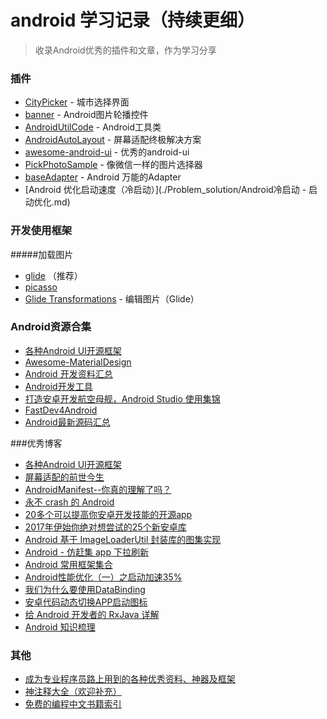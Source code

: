 # android 学习记录（持续更细）

>收录Android优秀的插件和文章，作为学习分享

### 插件

* [CityPicker](https://github.com/zaaach/CityPicker) - 城市选择界面
* [banner](https://github.com/youth5201314/banner) - Android图片轮播控件
* [AndroidUtilCode](https://github.com/Blankj/AndroidUtilCode) - Android工具类
* [AndroidAutoLayout](https://github.com/hongyangAndroid/AndroidAutoLayout) - 屏幕适配终极解决方案
* [awesome-android-ui](https://github.com/hongyangAndroid/AndroidAutoLayout) - 优秀的android-ui
* [PickPhotoSample](https://github.com/Werb/PickPhotoSample) - 像微信一样的图片选择器
* [baseAdapter](https://github.com/hongyangAndroid/baseAdapter) - Android 万能的Adapter
* [Android 优化启动速度（冷启动）](./Problem_solution/Android冷启动 - 启动优化.md) 
### 开发使用框架

#####加载图片

* [glide](https://github.com/bumptech/glide) （推荐）
* [picasso](https://github.com/square/picasso) 
* [Glide Transformations](https://github.com/wasabeef/glide-transformations) - 编辑图片（Glide）




### Android资源合集

* [各种Android UI开源框架](https://github.com/Tim9Liu9/TimLiu-Android)
* [Awesome-MaterialDesign](https://github.com/lightSky/Awesome-MaterialDesign)
* [Android 开发资料汇总](https://github.com/tonycheng93/Android-development-summary) 
* [Android开发工具](https://github.com/inferjay/AndroidDevTools)   
* [打造安卓开发航空母舰，Android Studio 使用集锦](https://github.com/jp1017/Android-Development-Aircraft-Carrier)
* [FastDev4Android](https://github.com/jiangqqlmj/FastDev4Android)
* [Android最新源码汇总](http://androidblog.cn/index.php/Source/)

###优秀博客

* [各种Android UI开源框架](https://github.com/Tim9Liu9/TimLiu-Android)
* [屏幕适配的前世今生](http://blog.csdn.net/lin_t_s/article/details/55271002)
* [AndroidManifest--你真的理解了吗？](http://www.jianshu.com/p/6ed30112d4a4)
* [永不 crash 的 Android](https://gold.xitu.io/entry/58a54482128fe1006463406f)
* [20多个可以提高你安卓开发技能的开源app](http://www.jcodecraeer.com/a/anzhuokaifa/androidkaifa/2017/0214/7114.html) 
* [2017年伊始你绝对想尝试的25个新安卓库](http://www.jcodecraeer.com/a/anzhuokaifa/androidkaifa/2017/0216/7122.html)  
* [Android 基于 ImageLoaderUtil 封装库的图集实现](https://gold.xitu.io/entry/58a664368d6d810057caae6c)  
* [Android - 仿赶集 app 下拉刷新](http://sangenan.top/2017/01/11/donkeyRefresh/)  
* [Android 常用框架集合](https://gold.xitu.io/post/5875da3cac502e006476de1a)  
* [Android性能优化（一）之启动加速35%](https://gold.xitu.io/post/5874bff0128fe1006b443fa0)  
* [我们为什么要使用DataBinding](https://gold.xitu.io/entry/58a8fada5c497d005fbd8bd3)  
* [安卓代码动态切换APP启动图标](http://blog.csdn.net/hansion3333/article/details/54946304)
* [给 Android 开发者的 RxJava 详解](http://gank.io/post/560e15be2dca930e00da1083)
* [Android 知识梳理](https://gold.xitu.io/post/587dbaf9570c3522010e400e?utm_source=gold_browser_extension)

### 其他

* [成为专业程序员路上用到的各种优秀资料、神器及框架](https://gold.xitu.io/entry/58a57529128fe1006465864d)  
* [神注释大全（欢迎补充）](https://gold.xitu.io/entry/58758081ac502e006c359757) 
* [免费的编程中文书籍索引](https://github.com/justjavac/free-programming-books-zh_CN ) 






 







